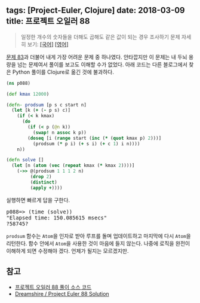 tags: [Project-Euler, Clojure]
date: 2018-03-09
title: 프로젝트 오일러 88
---
> 일정한 개수의 숫자들을 더해도 곱해도 같은 값이 되는 경우 조사하기
> 문제 자세히 보기: [[국어]](http://euler.synap.co.kr/prob_detail.php?id=88) [[영어]](https://projecteuler.net/problem=88)

[문제 83](/2017/project-euler-083/)과 더불어 내게 가장 어려운 문제 중 하나였다. 안타깝지만 이 문제는 내 두뇌 용량을 넘는 문제여서 풀이를 보고도 이해할 수가 없었다. 아래 코드는 다른 블로그에서 찾은 Python 풀이를 Clojure로 옮긴 것에 불과하다.
<!--more-->

<!--
* $k = p - s + n$
인수 집합이 어떻게 주어지든 product-sum number를 구할 수 있다. 예를 들어, 인수 ${2, 3, 4}$가 있는 경우 $2 \times 3 \times 4 = 24$이고 $2 + 3 + 4 = 9$이 되어 product-sum number와 관계가 없어 보인다. 그러나 어떤 수에 1을 곱하면 그대로지만 1을 더하면 1씩 커진다는 특성을 이용하면 $24 - 9 = 15$개의 1을 더해 product-sum number로 만들 수 있다. 물론 이렇게 구한 product-sum number가 최소 product-sum number란 보장은 없다.
* $k \le mps(k) \le 2k$
$k$에 대한 최소 product-sum number를 $mps(k)$라 하면, $mps(k) \ge k$가 되어야 한다. $k$개의 인자가 있고 각 인자가 1보다 크거나 같다면 그 합은 $k$보다 거야 한다. 또 $mps(k)$를 $\\{2, k\\}$로 인수분해하면 곱은 $2k$, 합은 $2+k$가 되는데 여기에 $k-2$개의 1을 더해주면 $mps(k)$가 된다. 따라서 $mps(k)$는 $2k$보다 작거나 같아야 한다.
* 인자 개수 상한은 $\lfloor log_2{24000} \rfloor = 14$
$mps(k)$의 상한은 $2k$이고 $k$의 최대값은 $12000$이므로 문제에서 $mps$의 상한은 $24000$이 된다. 따라서 인자 개수의 상한은 $log_2{24000}=14$가 된다.
-->

```clojure
(ns p088)

(def kmax 12000)

(defn- prodsum [p s c start n]
  (let [k (+ (- p s) c)]
    (if (< k kmax)
      (do
        (if (< p (@n k))
          (swap! n assoc k p))
        (doseq [i (range start (inc (* (quot kmax p) 2)))]
          (prodsum (* p i) (+ s i) (+ c 1) i n))))
    n))

(defn solve []
  (let [n (atom (vec (repeat kmax (* kmax 2))))]
    (->> @(prodsum 1 1 1 2 n)
         (drop 2)
         (distinct)
         (apply +))))
```

실행하면 빠르게 답을 구한다.

<pre class="console">
p088=> (time (solve))
"Elapsed time: 150.085615 msecs"
?58745?
</pre>

`prodsum` 함수는 `Atom`을 인자로 받아 루프를 돌며 업데이트하고 마지막에 다시 `Atom`을 리턴한다. 함수 안에서 `Atom`을 사용한 것이 마음에 들지 않는다. 나중에 로직을 완전이 이해하게 되면 수정해야 겠다. 언제가 될지는 모르겠지만.

## 참고
* [프로젝트 오일러 88 풀이 소스 코드](https://github.com/ntalbs/euler/blob/master/src/p088.clj)
* [Dreamshire / Project Euler 88 Solution](https://blog.dreamshire.com/project-euler-88-solution/)
